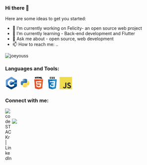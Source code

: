 ### Hi there 👋

<!--
**joeyouss/joeyouss** is a ✨ _special_ ✨ repository because its `README.md` (this file) appears on your GitHub profile.
-->
Here are some ideas to get you started:

- 🔭 I’m currently working on Felicity- an open source web project
- 🌱 I’m currently learning - Back-end development and Flutter
- 💬 Ask me about - open source, web development
- 📫 How to reach me: ..


<p align="left"> 
<img src="https://komarev.com/ghpvc/?username=USERNAME&label=Views&color=blue&style=plastic" alt="joeyouss" />
 </p>
 
 
 
 ### Languages and Tools:
<code><img height="40" src="https://raw.githubusercontent.com/github/explore/80688e429a7d4ef2fca1e82350fe8e3517d3494d/topics/cpp/cpp.png"></code>
<code><img height="40" src="https://raw.githubusercontent.com/github/explore/80688e429a7d4ef2fca1e82350fe8e3517d3494d/topics/python/python.png"></code>
<code><img height="40" src="https://raw.githubusercontent.com/github/explore/80688e429a7d4ef2fca1e82350fe8e3517d3494d/topics/html/html.png"></code>
<code><img height="40" src="https://raw.githubusercontent.com/github/explore/80688e429a7d4ef2fca1e82350fe8e3517d3494d/topics/css/css.png"></code>
<code><img height="40" src="https://raw.githubusercontent.com/github/explore/80688e429a7d4ef2fca1e82350fe8e3517d3494d/topics/javascript/javascript.png"></code>

### Connect with me:
[<img align="left" alt="codeSTACKr | LinkedIn" width="22px" src="https://cdn.jsdelivr.net/npm/simple-icons@v3/icons/linkedin.svg" />][linkedin]
<br>


[linkedin]: https://www.linkedin.com/in/jyoti-bisht-929918121/


<a href="https://github.com/joeyouss">
  <img align="center" src="https://github-readme-stats.vercel.app/api/top-langs/?username=joeyouss&theme=tokyonight&layout=compact&" />
</a>
